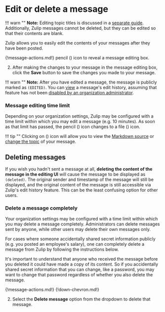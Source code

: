 # Edit or delete a message

!!! warn ""
    **Note:** Editing topic titles is discussed in a
    [separate guide](/help/change-the-topic-of-a-message). Additionally, Zulip
    messages cannot be deleted, but they can be edited so that their contents
    are blank.

Zulip allows you to easily edit the contents of your messages after they have
been posted.

{!message-actions.md!} pencil (<i class="icon-vector-pencil"></i>) icon
to reveal a message editing box.

2. After making the changes to your message in the message editing box, click
the **Save** button to save the changes you made to your message.

!!! warn ""
    **Note:** After you have edited a message, the message is publicly marked as
    `(EDITED)`. You can [view](/help/view-a-messages-edit-history) a message's
    edit history, assuming that feature has not been
    [disabled by an organization administrator](/help/disable-message-edit-history).

### Message editing time limit

Depending on your organization settings, Zulip may be configured with a time
limit within which you may edit a message (e.g. 10 minutes). As soon as that
limit has passed, the pencil (<i class="icon-vector-pencil"></i>) icon
changes to a file (<i class="icon-vector-file-text-alt"></i>) icon.

!!! tip ""
    Clicking on (<i class="icon-vector-file-text-alt"></i>) icon will allow you to
    view the [Markdown source](/help/view-the-markdown-source-of-a-message) or
    [change the topic](/help/change-the-topic-of-a-message) of your message.

## Deleting messages

If you wish you hadn't sent a message at all, **deleting the content
of the message in the editing UI** will cause the message to be
displayed as `(deleted)`.  The original sender and timestamp of the
message will still be displayed, and the original content of the
message is still accessible via Zulip's edit history feature.  This
can be the least confusing option for other users.

### Delete a message completely

Your organization settings may be configured with a time limit within which
you may delete a message completely. Administrators can delete messages sent
by anyone, while other users may delete their own messages only.

For cases where someone accidentally shared secret
information publicly (e.g.  you posted an employee's salary), one can
completely delete a message from Zulip by following the instructions below.

It's important to understand that anyone who received the message
before you deleted it could have made a copy of its content. So if you
accidentally shared secret information that you can change, like a
password, you may want to change that password regardless of whether
you also delete the message.

{!message-actions.md!}
{!down-chevron.md!}

2. Select the **Delete message** option from the dropdown to delete that message.
